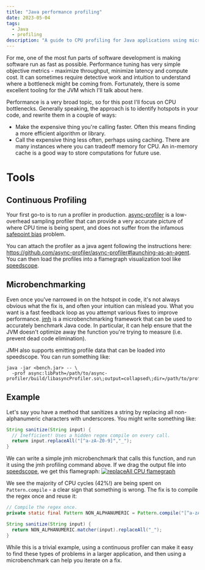 ```yaml
---
title: "Java performance profiling"
date: 2023-05-04
tags:
  - Java
  - profiling
description: "A guide to CPU profiling for Java applications using micro-benchmarks and production profilers."
---
```

For me, one of the most fun parts of software development is making software run as fast as
possible. Performance tuning has very simple objective metrics - maximize throughput, minimize
latency and compute cost. It can sometimes require detective work and intuition to understand where
a bottleneck might be coming from. Fortunately, there is some excellent tooling for the JVM which
I'll talk about here.

Performance is a very broad topic, so for this post I'll focus on CPU bottlenecks. Generally
speaking, the approach is to identify hotspots in your code, and rewrite them in a couple of ways:

* Make the expensive thing you're calling faster. Often this means finding a more efficient
  algorithm or library.
* Call the expensive thing less often, perhaps using caching. There are many instances where you can
  tradeoff memory for CPU. An in-memory cache is a good way to store computations for future use.

# Tools

## Continuous Profiling

Your first go-to is to run a profiler in
production. [async-profiler](https://github.com/async-profiler/async-profiler) is a low-overhead
sampling profiler that can provide a very accurate picture of where CPU time is being spent, and
does not suffer from the
infamous [safepoint bias](http://psy-lob-saw.blogspot.com/2016/02/why-most-sampling-java-profilers-are.html)
problem.

You can attach the profiler as a java agent following the instructions
here: https://github.com/async-profiler/async-profiler#launching-as-an-agent. You can then load the
profiles into a flamegraph visualization tool like [speedscope](https://www.speedscope.app).

## Microbenchmarking

Even once you've narrowed in on the hotspot in code, it's not always obvious what the fix is, and
often your intuition can mislead you. What you want is a fast feedback loop as you attempt various
fixes to improve performance. [jmh](https://github.com/openjdk/jmh) is a microbenchmarking framework
that can be used to accurately benchmark Java code. In particular, it can help ensure that the JVM
doesn't optimize away the function you're trying to measure (i.e. prevent dead code elimination).

JMH also supports emitting profile data that can be loaded into speedscope. You can run something
like:

```shell
java -jar <bench.jar> -- \
  -prof async:libPath=/path/to/async-profiler/build/libasyncProfiler.so\;output=collapsed\;dir=/path/to/profiles/
```

## Example

Let's say you have a method that sanitizes a string by replacing all non-alphanumeric characters
with underscores. You might write something like:

```java
String sanitize(String input) {
  // Inefficient! Uses a hidden regex compile on every call.
  return input.replaceAll("[^a-zA-Z0-9]","_");
}
```

We can write a simple jmh microbenchmark that calls this function, and run it using the jmh
profiling command above. If we drag the output file into [speedscope](https://speedscope.app), we
get this flamegraph:
[![replaceAll CPU flamegraph](/profiling/replaceAll-cpu-profile.png "CPU flamegraph")](/profiling/replaceAll-cpu-profile.png)

We see the majority of CPU cycles (42%!) are being spent on `Pattern.compile` - a clear sign that
something is wrong. The fix is to compile the regex once and reuse it:

```java
// Compile the regex once.
private static final Pattern NON_ALPHANUMERIC = Pattern.compile("[^a-zA-Z0-9]");

String sanitize(String input) {
  return NON_ALPHANUMERIC.matcher(input).replaceAll("_");
}
```

While this is a trivial example, using a continuous profiler can make it easy to find these types of
problems in a larger application, and then using a microbenchmark can help you iterate on a fix. 